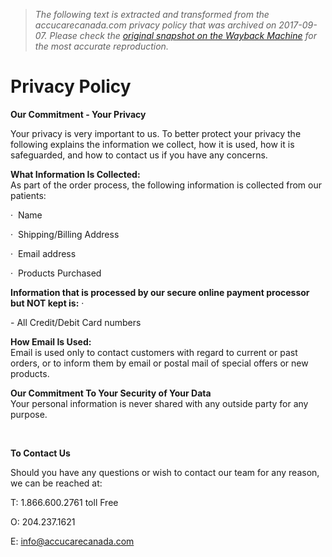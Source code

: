 > *The following text is extracted and transformed from the accucarecanada.com privacy policy that was archived on 2017-09-07. Please check the [original snapshot on the Wayback Machine](https://web.archive.org/web/20170907122903id_/http%3A//www.accucarecanada.com/cms.php%3Fid%3D5) for the most accurate reproduction.*

# Privacy Policy

**Our Commitment - Your Privacy**

Your privacy is very important to us. To better protect your privacy the following explains the information we collect, how it is used, how it is safeguarded, and how to contact us if you have any concerns.

**What Information Is Collected:**  
As part of the order process, the following information is collected from our patients:

·  Name

·  Shipping/Billing Address

·  Email address

·  Products Purchased

**Information that is processed by our secure online payment processor but NOT kept is:** · 

\- All Credit/Debit Card numbers

**How Email Is Used:**  
Email is used only to contact customers with regard to current or past orders, or to inform them by email or postal mail of special offers or new products.

**Our Commitment To Your Security of Your Data**  
Your personal information is never shared with any outside party for any purpose.

  
 

**To Contact Us**

Should you have any questions or wish to contact our team for any reason, we can be reached at:

T: 1.866.600.2761 toll Free

O: 204.237.1621

E: info@accucarecanada.com
